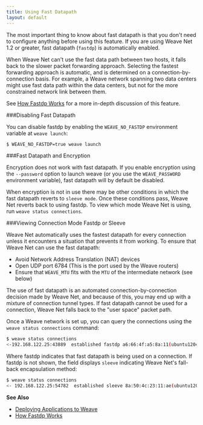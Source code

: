 ```yaml
---
title: Using Fast Datapath
layout: default
---
```



The most important thing to know about fast datapath is that you don't need to configure anything before using this feature. If you are using Weave Net 1.2 or greater, fast datapath (`fastdp`) is automatically enabled.

When Weave Net can't use the fast data path between two hosts, it falls back to the slower packet forwarding approach. Selecting the fastest forwarding approach is automatic, and is determined on a connection-by-connection basis. For example, a Weave network spanning two data centers might use fast data path within the data centers, but not for the more constrained network link between them. 

See [How Fastdp Works](/site/fastdp/fastdp-how-it-works.md) for a more in-depth discussion of this feature. 

###Disabling Fast Datapath

You can disable fastdp by enabling the `WEAVE_NO_FASTDP` environment variable at `weave launch`:

~~~bash
$ WEAVE_NO_FASTDP=true weave launch
~~~

###Fast Datapath and Encryption

Encryption does not work with fast datapath. If you enable encryption using the `--password` option to launch weave (or you use the `WEAVE_PASSWORD` environment variable), fast datapath will by default be disabled. 

When encryption is not in use there may be other conditions in which the fast datapath reverts to `sleeve mode`. Once these conditions pass, Weave Net reverts back to using fastdp. To view which mode Weave Net is using, run `weave status connections`.

###Viewing Connection Mode Fastdp or Sleeve

Weave Net automatically uses the fastest datapath for every connection unless it encounters a situation that prevents it from working. To ensure that Weave Net can use the fast datapath:

 * Avoid Network Address Translation (NAT) devices
 * Open UDP port 6784 (This is the port used by the Weave routers)
 * Ensure that `WEAVE_MTU` fits with the `MTU` of the intermediate network (see below)

The use of fast datapath is an automated connection-by-connection decision made by Weave Net, and because of this, you may end up with a mixture of connection tunnel types. If fast datapath cannot be used for a connection, Weave Net falls back to the "user space" packet path. 

Once a Weave network is set up, you can query the connections using the `weave status connections` command:

~~~bash
$ weave status connections
<-192.168.122.25:43889  established fastdp a6:66:4f:a5:8a:11(ubuntu1204)
~~~

Where fastdp indicates that fast datapath is being used on a connection. If fastdp is not shown, the field displays `sleeve` indicating Weave Net's fall-back encapsulation method:

~~~bash
$ weave status connections
<- 192.168.122.25:54782  established sleeve 8a:50:4c:23:11:ae(ubuntu1204)
~~~

**See Also**

 * [Deploying Applications to Weave](/site/using-weave/deploying-applications.md)
 * [How Fastdp Works](/site/fastdp/fastdp-how-it-works.md)
 